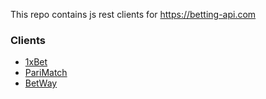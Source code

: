 

This repo contains js rest clients for https://betting-api.com


### Clients

- [1xBet](https://github.com/BettingApi/js-rest-client/tree/master/packages/1xbet#readme)
- [PariMatch](https://github.com/BettingApi/js-rest-client/tree/master/packages/parimatch#readme)
- [BetWay](https://github.com/BettingApi/js-rest-client/tree/master/packages/betway#readme)
